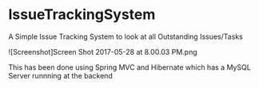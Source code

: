 # IssueTrackingSystem

A Simple Issue Tracking System to look at all Outstanding Issues/Tasks

![Screenshot]Screen Shot 2017-05-28 at 8.00.03 PM.png

This has been done using Spring MVC and Hibernate which has a MySQL Server runnning at the backend
